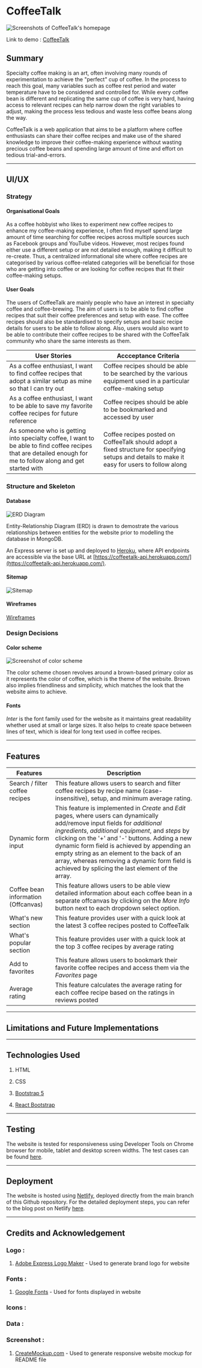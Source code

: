 # **CoffeeTalk**

![Screenshots of CoffeeTalk's homepage](readme/mockup.png)

Link to demo : [CoffeeTalk](https://tgc-coffeetalk.netlify.app/)

## Summary

Specialty coffee making is an art, often involving many rounds of experimentation to achieve the "perfect" cup of coffee. In the process to reach this goal, many variables such as coffee rest period and water temperature have to be considered and controlled for. While every coffee bean is different and replicating the same cup of coffee is very hard, having access to relevant recipes can help narrow down the right variables to adjust, making the process less tedious and waste less coffee beans along the way. 

CoffeeTalk is a web application that aims to be a platform where coffee enthusiasts can share their coffee recipes and make use of the shared knowledge to improve their coffee-making experience without wasting precious coffee beans and spending large amount of time and effort on tedious trial-and-errors.

---

## UI/UX

### Strategy

#### Organisational Goals

As a coffee hobbyist who likes to experiment new coffee recipes to enhance my coffee-making experience, I often find myself spend large amount of time searching for coffee recipes across multiple sources such as Facebook groups and YouTube videos. However, most recipes found either use a different setup or are not detailed enough, making it difficult to re-create. Thus, a centralized informational site where coffee recipes are categorised by various coffee-related categories will be beneficial for those who are getting into coffee or are looking for coffee recipes that fit their coffee-making setups.

#### User Goals

The users of CoffeeTalk are mainly people who have an interest in specialty coffee and coffee-brewing. The aim of users is to be able to find coffee recipes that suit their coffee preferences and setup with ease. The coffee recipes should also be standardised to specify setups and basic recipe details for users to be able to follow along. Also, users would also want to be able to contribute their coffee recipes to be shared with the CoffeeTalk community who share the same interests as them. 

| User Stories | Accceptance Criteria |
| ----------- | ----------- |
| As a coffee enthusiast, I want to find coffee recipes that adopt a similar setup as mine so that I can try out | Coffee recipes should be able to be searched by the various equipment used in a particular coffee-making setup |
| As a coffee enthusiast, I want to be able to save my favorite coffee recipes for future reference | Coffee recipes should be able to be bookmarked and accessed by user |
| As someone who is getting into specialty coffee, I want to be able to find coffee recipes that are detailed enough for me to follow along and get started with | Coffee recipes posted on CoffeeTalk should adopt a fixed structure for specifying setups and details to make it easy for users to follow along |

### Structure and Skeleton

#### Database
![ERD Diagram](readme/ERD-diagram.png)

Entity-Relationship Diagram (ERD) is drawn to demostrate the various relationships between entities for the website prior to modelling the database in MongoDB.

An Express server is set up and deployed to [Heroku](https://www.heroku.com/), where API endpoints are accessible via the base URL at [https://coffeetalk-api.herokuapp.com/](https://coffeetalk-api.herokuapp.com/).

#### Sitemap
![Sitemap](readme/sitemap.png)

#### Wireframes
[Wireframes](readme/wireframes.pdf)


### Design Decisions

#### Color scheme

![Screenshot of color scheme](readme/color-scheme.png)

The color scheme chosen revolves around a brown-based primary color as it represents the color of coffee, which is the theme of the website. Brown also implies friendliness and simplicity, which matches the look that the website aims to achieve.

#### Fonts

*Inter* is the font family used for the website as it maintains great readability whether used at small or large sizes. It also helps to create space between lines of text, which is ideal for long text used in coffee recipes.

---

## Features

| Features | Description |
| ----------- | ----------- |
| Search / filter coffee recipes | This feature allows users to search and filter coffee recipes by recipe name (case-insensitive), setup, and minimum average rating. |
| Dynamic form input | This feature is implemented in *Create* and *Edit* pages, where users can dynamically add/remove input fields for *additional ingredients*,  *additional equipment*, and *steps* by clicking on the '+' and '-' buttons. Adding a new dynamic form field is achieved by appending an empty string as an element to the back of an array, whereas removing a dynamic form field is achieved by splicing the last element of the array. |
| Coffee bean information (Offcanvas) | This feature allows users to be able view detailed information about each coffee bean in a separate offcanvas by clicking on the *More Info* button next to each dropdown select option. | 
| What's new section | This feature provides user with a quick look at the latest 3 coffee recipes posted to CoffeeTalk |
| What's popular section | This feature provides user with a quick look at the top 3 coffee recipes by average rating |
| Add to favorites | This feature allows users to bookmark their favorite coffee recipes and access them via the *Favorites* page |
| Average rating | This feature calculates the average rating for each coffee recipe based on the ratings in reviews posted |


---

## Limitations and Future Implementations



---

## Technologies Used

1. HTML

2. CSS

3. [Bootstrap 5](https://getbootstrap.com/docs/5.0/getting-started/introduction/) 

4. [React Bootstrap](https://react-bootstrap.github.io/)

---

## Testing

The website is tested for responsiveness using Developer Tools on Chrome browser for mobile, tablet and desktop screen widths.
The test cases can be found [here]().

---

## Deployment

The website is hosted using [Netlify](https://www.netlify.com/), deployed directly from the main branch of this Github repository.
For the detailed deployment steps, you can refer to the blog post on Netlify [here](https://www.netlify.com/blog/2016/09/29/a-step-by-step-guide-deploying-on-netlify/).

---

## Credits and Acknowledgement

### Logo :
1. [Adobe Express Logo Maker](https://www.adobe.com/express/create/logo) - Used to generate brand logo for website

### Fonts :
1. [Google Fonts](https://fonts.google.com/) - Used for fonts displayed in website 

### Icons :



### Data :


### Screenshot :
1. [CreateMockup.com](https://www.createmockup.com/generate/) - Used to generate responsive website mockup for README file